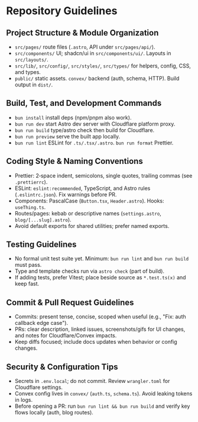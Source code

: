 # Repository Guidelines

## Project Structure & Module Organization
- `src/pages/` route files (`.astro`, API under `src/pages/api/`).
- `src/components/` UI; shadcn/ui in `src/components/ui/`. Layouts in `src/layouts/`.
- `src/lib/`, `src/config/`, `src/styles/`, `src/types/` for helpers, config, CSS, and types.
- `public/` static assets. `convex/` backend (auth, schema, HTTP). Build output in `dist/`.

## Build, Test, and Development Commands
- `bun install` install deps (npm/pnpm also work).
- `bun run dev` start Astro dev server with Cloudflare platform proxy.
- `bun run build` type/astro check then build for Cloudflare.
- `bun run preview` serve the built app locally.
- `bun run lint` ESLint for `.ts/.tsx/.astro`. `bun run format` Prettier.

## Coding Style & Naming Conventions
- Prettier: 2‑space indent, semicolons, single quotes, trailing commas (see `.prettierrc`).
- ESLint: `eslint:recommended`, TypeScript, and Astro rules (`.eslintrc.json`). Fix warnings before PR.
- Components: PascalCase (`Button.tsx`, `Header.astro`). Hooks: `useThing.ts`.
- Routes/pages: kebab or descriptive names (`settings.astro`, `blog/[...slug].astro`).
- Avoid default exports for shared utilities; prefer named exports.

## Testing Guidelines
- No formal unit test suite yet. Minimum: `bun run lint` and `bun run build` must pass.
- Type and template checks run via `astro check` (part of build).
- If adding tests, prefer Vitest; place beside source as `*.test.ts(x)` and keep fast.

## Commit & Pull Request Guidelines
- Commits: present tense, concise, scoped when useful (e.g., "Fix: auth callback edge case").
- PRs: clear description, linked issues, screenshots/gifs for UI changes, and notes for Cloudflare/Convex impacts.
- Keep diffs focused; include docs updates when behavior or config changes.

## Security & Configuration Tips
- Secrets in `.env.local`; do not commit. Review `wrangler.toml` for Cloudflare settings.
- Convex config lives in `convex/` (`auth.ts`, `schema.ts`). Avoid leaking tokens in logs.
- Before opening a PR: run `bun run lint && bun run build` and verify key flows locally (auth, blog routes).

